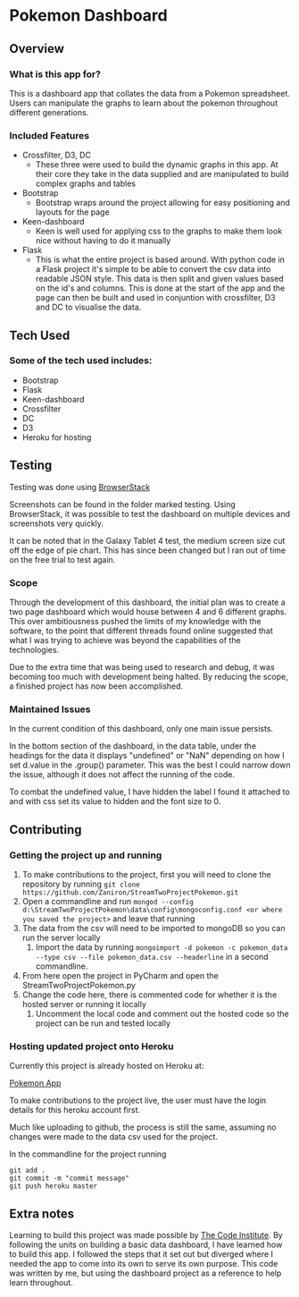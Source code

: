 # Pokemon Dashboard

## Overview

### What is this app for?

This is a dashboard app that collates the data from a Pokemon spreadsheet.
Users can manipulate the graphs to learn about the pokemon throughout different 
generations.

### Included Features

- Crossfilter, D3, DC
    - These three were used to build the dynamic graphs in this app. At their core they take in the data supplied
    and are manipulated to build complex graphs and tables
- Bootstrap
    - Bootstrap wraps around the project allowing for easy positioning and layouts for the page
- Keen-dashboard
    - Keen is well used for applying css to the graphs to make them look nice without having to do it manually
- Flask
    - This is what the entire project is based around. With python code in a Flask project it's simple to be able to
    convert the csv data into readable JSON style. This data is then split and given values based on the id's and
    columns. This is done at the start of the app and the page can then be built and used in conjuntion with
    crossfilter, D3 and DC to visualise the data.

## Tech Used

### Some of the tech used includes:

- Bootstrap
- Flask
- Keen-dashboard
- Crossfilter
- DC
- D3
- Heroku for hosting

## Testing

Testing was done using [BrowserStack](https://browserstack.com/)

Screenshots can be found in the folder marked testing. Using BrowserStack, it was
possible to test the dashboard on multiple devices and screenshots very quickly. 

It can be noted that in the Galaxy Tablet 4 test, the medium screen size cut off the edge of
pie chart. This has since been changed but I ran out of time on the free trial to test again.

### Scope

Through the development of this dashboard, the initial plan was to create a two page dashboard
which would house between 4 and 6 different graphs. This over ambitiousness pushed the limits
of my knowledge with the software, to the point that different threads found online suggested 
that what I was trying to achieve was beyond the capabilities of the technologies.

Due to the extra time that was being used to research and debug, it was becoming too much with
development being halted. By reducing the scope, a finished project has now been accomplished.

### Maintained Issues

In the current condition of this dashboard, only one main issue persists.

In the bottom section of the dashboard, in the data table, under the headings for the data it 
displays "undefined" or "NaN" depending on how I set d.value in the .group() parameter. This
was the best I could narrow down the issue, although it does not affect the running of the code.

To combat the undefined value, I have hidden the label I found it attached to and with css set its value
to hidden and the font size to 0.

## Contributing

### Getting the project up and running

1. To make contributions to the project, first you will need to clone the repository by running
```git clone https://github.com/Zaniron/StreamTwoProjectPokemon.git```
2. Open a commandline and run ```mongod --config d:\StreamTwoProjectPokemon\data\config\mongoconfig.conf
<or where you saved the project>``` and leave that running
3. The data from the csv will need to be imported to mongoDB so you can run the server locally
    1. Import the data by running ```mongoimport -d pokemon -c pokemon_data --type csv --file pokemon_data.csv
    --headerline``` in a second commandline.
4. From here open the project in PyCharm and open the StreamTwoProjectPokemon.py
5. Change the code here, there is commented code for whether it is the hosted server or running it locally
    1. Uncomment the local code and comment out the hosted code so the project can be run and tested locally

### Hosting updated project onto Heroku

Currently this project is already hosted on Heroku at:

[Pokemon App](https://still-fjord-55118.herokuapp.com/)

To make contributions to the project live, the user must have the login details for this heroku account first.

Much like uploading to github, the process is still the same, assuming no changes were made to the data csv used
for the project.

In the commandline for the project running

```
git add .
git commit -m "commit message"
git push heroku master
```

## Extra notes

Learning to build this project was made possible by [The Code Institute](http://lms.codeinstitute.net/). By following
the units on building a basic data dashboard, I have learned how to build this app. I followed the steps that it set
out but diverged where I needed the app to come into its own to serve its own purpose. This code was written by me,
but using the dashboard project as a reference to help learn throughout.